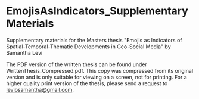 # EmojisAsIndicators_SupplementaryMaterials
Supplementary materials for the Masters thesis "Emojis as Indicators of Spatial-Temporal-Thematic Developments in Geo-Social Media" by Samantha Levi

The PDF version of the written thesis can be found under WrittenThesis_Compressed.pdf. This copy was compressed from its original version and is only suitable for viewing on a screen, not for printing. For a higher quality print version of the thesis, please send a request to levibsamantha@gmail.com.

